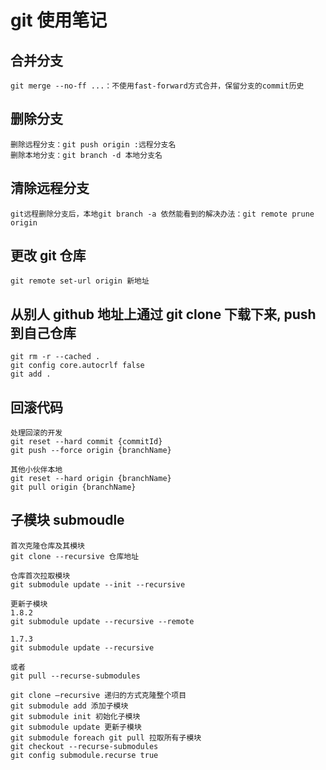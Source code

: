 # git 使用笔记

## 合并分支

```git
git merge --no-ff ...：不使用fast-forward方式合并，保留分支的commit历史
```

## 删除分支

```git
删除远程分支：git push origin :远程分支名
删除本地分支：git branch -d 本地分支名
```

## 清除远程分支

```git
git远程删除分支后，本地git branch -a 依然能看到的解决办法：git remote prune origin
```

## 更改 git 仓库

```git
git remote set-url origin 新地址
```

## 从别人 github 地址上通过 git clone 下载下来, push 到自己仓库

```git
git rm -r --cached .
git config core.autocrlf false
git add .
```

## 回滚代码

```git
处理回滚的开发
git reset --hard commit {commitId}
git push --force origin {branchName}

其他小伙伴本地
git reset --hard origin {branchName}
git pull origin {branchName}
```

## 子模块 submoudle

```git
首次克隆仓库及其模块
git clone --recursive 仓库地址

仓库首次拉取模块
git submodule update --init --recursive

更新子模块
1.8.2
git submodule update --recursive --remote

1.7.3
git submodule update --recursive

或者
git pull --recurse-submodules

git clone –recursive 递归的方式克隆整个项目
git submodule add 添加子模块
git submodule init 初始化子模块
git submodule update 更新子模块
git submodule foreach git pull 拉取所有子模块
git checkout --recurse-submodules
git config submodule.recurse true
```
